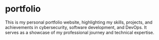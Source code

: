 # portfolio
This is my personal portfolio website, highlighting my skills, projects, and achievements in cybersecurity, software development, and DevOps. It serves as a showcase of my professional journey and technical expertise.
